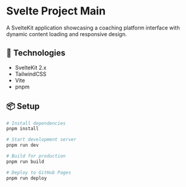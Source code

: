 # Svelte Project Main

A SvelteKit application showcasing a coaching platform interface with dynamic content loading and responsive design.

## 🚀 Technologies

- SvelteKit 2.x
- TailwindCSS
- Vite
- pnpm

## 📦 Setup

```bash
# Install dependencies
pnpm install

# Start development server
pnpm run dev

# Build for production
pnpm run build

# Deploy to GitHub Pages
pnpm run deploy
